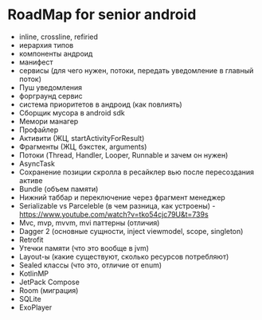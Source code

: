 <h1>RoadMap for senior android</h1>

* inline, crossline, refiried
* иерархия типов
* компоненты андроид
* манифест
* сервисы (для чего нужен, потоки, передать уведомление в главный поток)
* Пуш уведомления
* форграунд сервис
* система приоритетов в андроид (как повлиять)
* Сборщик мусора в android sdk
* Мемори манагер
* Профайлер
* Активити (ЖЦ, startActivityForResult)
* Фрагменты (ЖЦ, бэкстек, arguments)
* Потоки (Thread, Handler, Looper, Runnable и зачем он нужен)
* AsyncTask
* Сохранение позиции скролла в ресайклер вью после пересоздания активе
* Bundle (объем памяти)
* Нижний таббар и переключение через фрагмент менеджер
* Serializable vs Parceleble (в чем разница, как устроены) - https://www.youtube.com/watch?v=tko54cjc79U&t=739s
* Mvc, mvp, mvvm, mvi паттерны (отличия)
* Dagger 2 (основные сущности, inject viewmodel, scope, singleton)
* Retrofit 
* Утечки памяти (что это вообще в jvm)
* Layout-ы (какие существуют, сколько ресурсов потребляют)
* Sealed классы (что это, отличие от enum)
* KotlinMP
* JetPack Compose
* Room (миграция)
* SQLite
* ExoPlayer
